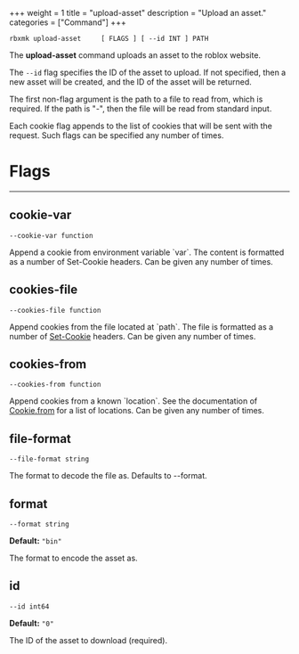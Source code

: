 +++
weight = 1
title = "upload-asset"
description = "Upload an asset."
categories = ["Command"]
+++

`rbxmk upload-asset 	[ FLAGS ] [ --id INT ] PATH
`

The **upload-asset** command uploads an asset to the roblox website.

The `--id` flag specifies the ID of the asset to upload. If not
specified, then a new asset will be created, and the ID of the asset will be
returned.

The first non-flag argument is the path to a file to read from, which is
required. If the path is "-", then the file will be read from standard
input.

Each cookie flag appends to the list of cookies that will be sent with the
request. Such flags can be specified any number of times.

# Flags

----

## cookie-var

`--cookie-var function`

Append a cookie from environment variable \`var\`. The content is formatted as
a number of Set-Cookie headers. Can be given any number of times.

## cookies-file

`--cookies-file function`

Append cookies from the file located at \`path\`. The file is formatted as a
number of [Set-Cookie](https://developer.mozilla.org/en-US/docs/Web/HTTP/Headers/Set-Cookie)
headers. Can be given any number of times.

## cookies-from

`--cookies-from function`

Append cookies from a known \`location\`. See the documentation of [Cookie.from](/api/types/Cookie#from) for a list of locations. Can be given
any number of times.

## file-format

`--file-format string`

The format to decode the file as. Defaults to --format.

## format

`--format string`

**Default:** `"bin"`

The format to encode the asset as.

## id

`--id int64`

**Default:** `"0"`

The ID of the asset to download (required).